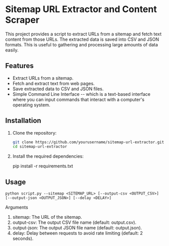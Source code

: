 # Sitemap URL Extractor and Content Scraper

This project provides a script to extract URLs from a sitemap and fetch text content from those URLs. The extracted data is saved into CSV and JSON formats. This is useful to gathering and processing large amounts of data easily.

## Features

- Extract URLs from a sitemap.
- Fetch and extract text from web pages.
- Save extracted data to CSV and JSON files.
- Simple Command Line Interface -- which is a text-based interface where you can input commands that interact with a computer's operating system.

## Installation

1. Clone the repository:
   ```bash
   git clone https://github.com/yourusername/sitemap-url-extractor.git
   cd sitemap-url-extractor

2. Install the required dependencies:

    pip install -r requirements.txt

## Usage

    python script.py --sitemap <SITEMAP_URL> [--output-csv <OUTPUT_CSV>] [--output-json <OUTPUT_JSON>] [--delay <DELAY>]

Arguments
1) sitemap: The URL of the sitemap.
2) output-csv: The output CSV file name (default: output.csv).
3) output-json: The output JSON file name (default: output.json).
4) delay: Delay between requests to avoid rate limiting (default: 2 seconds).